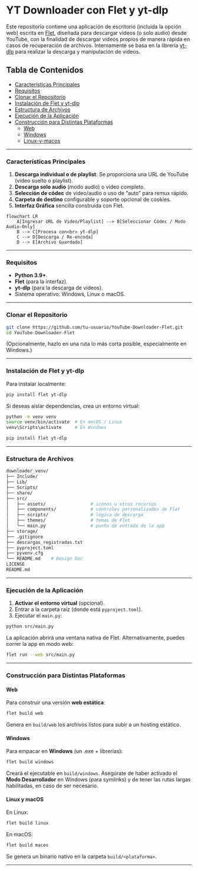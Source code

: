 # YT Downloader con Flet y yt-dlp

Este repositorio contiene una aplicación de escritorio (incluida la opción web) escrita en [Flet](https://flet.dev/), diseñada para descargar videos (o solo audio) desde YouTube, con la finalidad de descargar videos propios de manera rápida en casos de recuperación de archivos. Internamente se basa en la librería [yt-dlp](https://github.com/yt-dlp/yt-dlp) para realizar la descarga y manipulación de videos.

## Tabla de Contenidos
- [Características Principales](#características-principales)
- [Requisitos](#requisitos)
- [Clonar el Repositorio](#clonar-el-repositorio)
- [Instalación de Flet y yt-dlp](#instalación-de-flet-y-yt-dlp)
- [Estructura de Archivos](#estructura-de-archivos)
- [Ejecución de la Aplicación](#ejecución-de-la-aplicación)
- [Construcción para Distintas Plataformas](#construcción-para-distintas-plataformas)
  - [Web](#web)
  - [Windows](#windows)
  - [Linux-y-macos](#linux-y-macos)

---

### Características Principales
1. **Descarga individual o de playlist**: Se proporciona una URL de YouTube (video suelto o playlist).
2. **Descarga solo audio** (modo audio) o video completo.
3. **Selección de códec** de video/audio o uso de “auto” para remux rápido.
4. **Carpeta de destino** configurable y soporte opcional de cookies.
5. **Interfaz Gráfica** sencilla construida con Flet.

```mermaid
flowchart LR
    A[Ingresar URL de Video/Playlist] --> B[Seleccionar Códec / Modo Audio-Only]
    B --> C[Procesa con<br> yt-dlp]
    C --> D[Descarga / Re-encoda]
    D --> E[Archivo Guardado]
```

---

### Requisitos
- **Python 3.9+**.
- **Flet** (para la interfaz).
- **yt-dlp** (para la descarga de videos).
- Sistema operativo: Windows, Linux o macOS.

---

### Clonar el Repositorio

```bash
git clone https://github.com/tu-usuario/YouTube-Downloader-Flet.git
cd YouTube-Downloader-Flet
```

(Opcionalmente, hazlo en una ruta lo más corta posible, especialmente en Windows.)

---

### Instalación de Flet y yt-dlp

Para instalar localmente:

```bash
pip install flet yt-dlp
```

Si deseas aislar dependencias, crea un entorno virtual:

```bash
python -m venv venv
source venv/bin/activate  # En macOS / Linux
venv\Scripts\activate     # En Windows

pip install flet yt-dlp
```

---

### Estructura de Archivos

```bash
downloader_venv/
├── Include/
├── Lib/
├── Scripts/
├── share/
├── src/
│   ├── assets/                 # iconos u otros recursos
│   ├── components/             # controles personalizados de Flet
│   ├── scripts/                # lógica de descarga
│   ├── themes/                 # temas de Flet
│   └── main.py                 # punto de entrada de la app
├── storage/
├── .gitignore
├── descargas_registradas.txt
├── pyproject.toml
├── pyvenv.cfg
└── README.md    # Design Doc
LICENSE
README.md
```

---

### Ejecución de la Aplicación

1. **Activar el entorno virtual** (opcional).
2. Entrar a la carpeta raíz (donde está `pyproject.toml`).
3. Ejecutar el `main.py`:

```bash
python src/main.py
```

La aplicación abrirá una ventana nativa de Flet. Alternativamente, puedes correr la app en modo web:

```bash
flet run --web src/main.py
```

---

### Construcción para Distintas Plataformas

#### Web
Para construir una versión **web estática**:

```bash
flet build web
```
Genera en `build/web` los archivos listos para subir a un hosting estático.

#### Windows
Para empacar en **Windows** (un .exe + librerías):
```bash
flet build windows
```
Creará el ejecutable en `build/windows`. Asegúrate de haber activado el **Modo Desarrollador** en Windows (para symlinks) y de tener las rutas largas habilitadas, en caso de ser necesario.

#### Linux y macOS
En Linux:
```bash
flet build linux
```
En macOS:
```bash
flet build macos
```
Se genera un binario nativo en la carpeta `build/<plataforma>`.

---